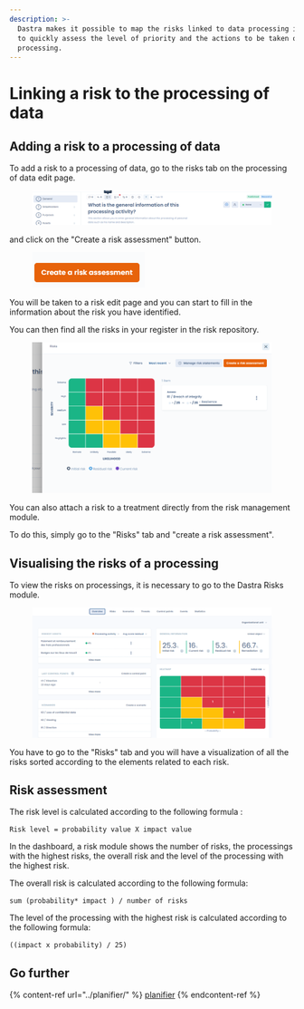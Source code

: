 ```yaml
---
description: >-
  Dastra makes it possible to map the risks linked to data processing in order
  to quickly assess the level of priority and the actions to be taken on a data
  processing.
---
```


# Linking a risk to the processing of data

## Adding a risk to a processing of data

To add a risk to a processing of data, go to the risks tab on the processing of data edit page.

<figure><img src="../../.gitbook/assets/image.png" alt=""><figcaption></figcaption></figure>

and click on the "Create a risk assessment" button.

<figure><img src="../../.gitbook/assets/image (1).png" alt=""><figcaption></figcaption></figure>

You will be taken to a risk edit page and you can start to fill in the information about the risk you have identified.&#x20;

You can then find all the risks in your register in the risk repository.

<figure><img src="../../.gitbook/assets/image (2).png" alt=""><figcaption></figcaption></figure>

You can also attach a risk to a treatment directly from the risk management module.&#x20;

To do this, simply go to the "Risks" tab and "create a risk assessment".

## Visualising the risks of a processing

To view the risks on processings, it is necessary to go to the Dastra Risks module.

<figure><img src="../../.gitbook/assets/image (139).png" alt=""><figcaption></figcaption></figure>

You have to go to the "Risks" tab and you will have a visualization of all the risks sorted according to the elements related to each risk.

## Risk assessment

The risk level is calculated according to the following formula :

```
Risk level = probability value X impact value
```

In the dashboard, a risk module shows the number of risks, the processings with the highest risks, the overall risk and the level of the processing with the highest risk.

The overall risk is calculated according to the following formula:

```
sum (probability* impact ) / number of risks
```

The level of the processing with the highest risk is calculated according to the following formula:

```
((impact x probability) / 25)
```

## Go further

{% content-ref url="../planifier/" %}
[planifier](../planifier/)
{% endcontent-ref %}
